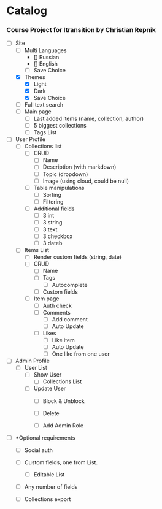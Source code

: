 # Catalog
### Course Project for Itransition by Christian Repnik

- [ ] Site
  - [ ] Multi Languages
    - [] Russian
	- [] English
	- [ ] Save Choice
  - [x] Themes
    - [x] Light
	- [x] Dark
	- [x] Save Choice
  - [ ] Full text search
  - [ ] Main page
    - [ ] Last added items (name, collection, author)
	- [ ] 5 biggest collections
	- [ ] Tags List

- [ ] User Profile
  - [ ] Collections list
    - [ ] CRUD
      - [ ] Name
	  - [ ] Description (with markdown)
	  - [ ] Topic (dropdown)
	  - [ ] Image (using cloud, could be null)
	- [ ] Table manipulations
	  - [ ] Sorting
	  - [ ] Filtering
	- [ ] Additional fields
	  - [ ] 3 int
	  - [ ] 3 string
	  - [ ] 3 text
	  - [ ] 3 checkbox
	  - [ ] 3 dateb 
  - [ ] Items List
    - [ ] Render custom fields (string, date)
    - [ ] CRUD
	  - [ ] Name
	  - [ ] Tags
	    - [ ] Autocomplete
	  - [ ] Custom fields
	- [ ] Item page
	  - [ ] Auth check
	  - [ ] Comments
	    - [ ] Add comment
		- [ ] Auto Update
	  - [ ] Likes
	    - [ ] Like item
		- [ ] Auto Update
		- [ ] One like from one user
		
- [ ] Admin Profile
  - [ ] User List
    - [ ] Show User
	  - [ ] Collections List
	- [ ] Update User
	  - [ ] Block & Unblock
	  - [ ] Delete
	  - [ ] Add Admin Role


- [ ] *Optional requirements
  - [ ] Social auth
  - [ ] Custom fields, one from List. 
    - [ ] Editable List
  - [ ] Any number of fields
  - [ ] Collections export
  